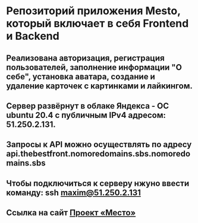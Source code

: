 # Репозиторий приложения Mesto, который включает в себя Frontend и Backend

## Реализована авторизация, регистрация пользователей, заполнение информации "О себе", установка аватара, создание и удаление карточек с картинками и лайкингом.

## Сервер развёрнут в облаке Яндекса - ОС ubuntu 20.4 с публичным IPv4 адресом: 51.250.2.131.
## Запросы к API можно осуществлять по адресу api.thebestfront.nomoredomains.sbs.nomoredomains.sbs

## Чтобы подключиться к серверу нжуно ввести команду: ssh maxim@51.250.2.131
## Ссылка на сайт [Проект «Место»](https://thebestfront.nomoredomains.sbs)